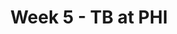 ---
layout: game
title: Week 5 - TB at PHI
season: 2009
game_id: 2009_05_TB_PHI
away_team: TB
home_team: PHI
---